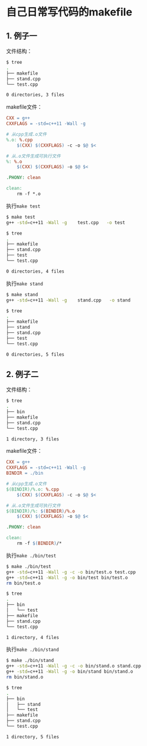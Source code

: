 # 自己日常写代码的makefile

## 1. 例子一

文件结构：

```bash
$ tree
.
├── makefile
├── stand.cpp
└── test.cpp

0 directories, 3 files
```

makefile文件：

```makefile
CXX = g++
CXXFLAGS = -std=c++11 -Wall -g

# 从cpp生成.o文件
%.o: %.cpp
	$(CXX) $(CXXFLAGS) -c -o $@ $<

# 从.o文件生成可执行文件
%: %.o
	$(CXX) $(CXXFLAGS) -o $@ $<

.PHONY: clean

clean:
	rm -f *.o
```

执行`make test`

```bash
$ make test
g++ -std=c++11 -Wall -g    test.cpp   -o test

$ tree
.
├── makefile
├── stand.cpp
├── test
└── test.cpp

0 directories, 4 files
```

执行`make stand`

```bash
$ make stand
g++ -std=c++11 -Wall -g    stand.cpp   -o stand

$ tree
.
├── makefile
├── stand
├── stand.cpp
├── test
└── test.cpp

0 directories, 5 files
```

## 2. 例子二

文件结构：

```bash
$ tree
.
├── bin
├── makefile
├── stand.cpp
└── test.cpp

1 directory, 3 files
```

makefile文件：

```makefile
CXX = g++
CXXFLAGS = -std=c++11 -Wall -g
BINDIR = ./bin

# 从cpp生成.o文件
$(BINDIR)/%.o: %.cpp
	$(CXX) $(CXXFLAGS) -c -o $@ $<

# 从.o文件生成可执行文件
$(BINDIR)/%: $(BINDIR)/%.o
	$(CXX) $(CXXFLAGS) -o $@ $<

.PHONY: clean

clean:
	rm -f $(BINDIR)/*
```

执行`make ./bin/test`

```bash
$ make ./bin/test
g++ -std=c++11 -Wall -g -c -o bin/test.o test.cpp
g++ -std=c++11 -Wall -g -o bin/test bin/test.o
rm bin/test.o

$ tree
.
├── bin
│   └── test
├── makefile
├── stand.cpp
└── test.cpp

1 directory, 4 files
```

执行`make ./bin/stand`

```bash
$ make ./bin/stand
g++ -std=c++11 -Wall -g -c -o bin/stand.o stand.cpp
g++ -std=c++11 -Wall -g -o bin/stand bin/stand.o
rm bin/stand.o

$ tree
.
├── bin
│   ├── stand
│   └── test
├── makefile
├── stand.cpp
└── test.cpp

1 directory, 5 files
```

